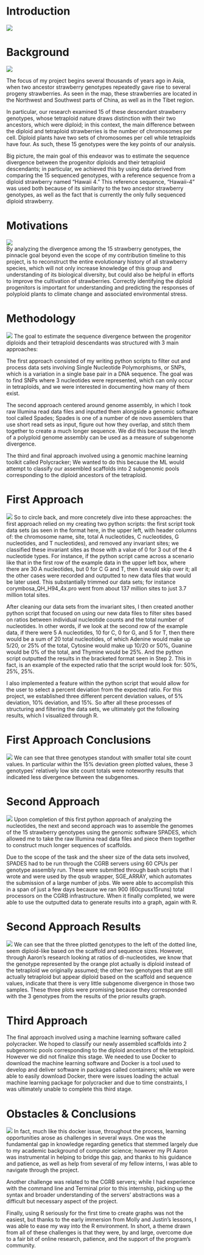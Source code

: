 # Introduction
![](https://github.com/JohnYoon13/Genomics/blob/master/images/image0.png)


# Background
![](https://github.com/JohnYoon13/Genomics/blob/master/images/image1.png)

The focus of my project begins several thousands of years ago in Asia, when two ancestor strawberry genotypes repeatedly gave rise to several progeny strawberries. As seen in the map, these strawberries are located in the Northwest and Southwest parts of China, as well as in the Tibet region.

In particular, our research examined 15 of these descendant strawberry genotypes, whose tetraploid nature draws distinction with their two ancestors, which were diploid; in this context, the main difference between the diploid and tetraploid strawberries is the number of chromosomes per cell. Diploid plants have two sets of chromosomes per cell while tetraploids have four. As such, these 15 genotypes were the key points of our analysis. 

Big picture, the main goal of this endeavor was to estimate the sequence divergence between the progenitor diploids and their tetraploid descendants; in particular, we achieved this by using data derived from comparing the 15 sequenced genotypes, with a reference sequence from a diploid strawberry named “Hawaii 4.” This reference sequence, “Hawaii-4” was used both because of its similarity to the two ancestor strawberry genotypes, as well as the fact that is currently the only fully sequenced diploid strawberry. 


# Motivations
![](https://github.com/JohnYoon13/Genomics/blob/master/images/image2.png)  
By analyzing the divergence among the 15 strawberry genotypes, the pinnacle goal beyond even the scope of my contribution timeline to this project, is to reconstruct the entire evolutionary history of all strawberry species, which will not only increase knowledge of this group and understanding of its biological diversity, but could also be helpful in efforts to improve the cultivation of strawberries. Correctly identifying the diploid progenitors is important for understanding and predicting the responses of polyploid plants to climate change and associated environmental stress.


# Methodology
![](https://github.com/JohnYoon13/Genomics/blob/master/images/image3.png)
The goal to estimate the sequence divergence between the progenitor diploids and their tetraploid descendants was structured with 3 main approaches: 

The first approach consisted of my writing python scripts to filter out and process data sets involving Single Nucleotide Polymorphisms, or SNPs, which is a variation in a single base pair in a DNA sequence. The goal was to find SNPs where 3 nucleotides were represented, which can only occur in tetraploids, and we were interested in documenting how many of them exist. 

The second approach centered around genome assembly, in which I took raw Illumina read data files and inputted them alongside a genomic software tool called Spades; Spades is one of a number of de novo assemblers that use short read sets as input, figure out how they overlap, and stitch them together to create a much longer sequence. We did this because the length of a polyploid genome assembly can be used as a measure of subgenome divergence. 

The third and final approach involved using a genomic machine learning toolkit called Polycracker; We wanted to do this because the ML would attempt to classify our assembled scaffolds into 2 subgenomic pools corresponding to the diploid ancestors of the tetraploid.  


# First Approach
![](https://github.com/JohnYoon13/Genomics/blob/master/images/image4.png)
So to circle back, and more concretely dive into these approaches: the first approach relied on my creating two python scripts: the first script took data sets (as seen in the format here, in the upper left, with header columns of: the chromosome name, site, total A nucleotides, C nucleotides, G nucleotides, and T nucleotides), and removed any invariant sites; we classified these invariant sites as those with a value of 0 for 3 out of the 4 nucleotide types. For instance, if the python script came across a scenario like that in the first row of the example data in the upper left box, where there are 30 A nucleotides, but 0 for C G and T, then it would skip over it; all the other cases were recorded and outputted to new data files that would be later used. This substantially trimmed our data sets; for instance corymbosa_QH_H94_4x.pro went from about 137 million sites to just 3.7 million total sites. 

After cleaning our data sets from the invariant sites, I then created another python script that focused on using our new data files to filter sites based on ratios between individual nucleotide counts and the total number of nucleotides. In other words, if we look at the second row of the example data, if there were 5 A nucleotides, 10 for C,  0 for G, and 5 for T, then there would be a sum of 20 total nucleotides, of which Adenine would make up 5/20, or 25% of the total, Cytosine would make up 10/20 or 50%, Guanine would be 0% of the total, and Thymine would be 25%. And the python script outputted the results in the bracketed format seen in Step 2. This in fact, is an example of the expected ratio that the script would look for: 50%, 25%, 25%. 

I also implemented a feature within the python script that would allow for the user to select a percent deviation from the expected ratio. For this project, we established three different percent deviation values, of 5% deviation, 10% deviation, and 15%. So after all these processes of structuring and filtering the data sets, we ultimately got the following results, which I visualized through R.


# First Approach Conclusions
![](https://github.com/JohnYoon13/Genomics/blob/master/images/image5.png)
We can see that three genotypes standout with smaller total site count values. In particular within the 15% deviation green plotted values, these 3 genotypes’ relatively low site count totals were noteworthy results that indicated less divergence between the subgenomes. 


# Second Approach
![](https://github.com/JohnYoon13/Genomics/blob/master/images/image6.png)
Upon completion of this first python approach of analyzing the nucleotides, the next and second approach was to assemble the genomes of the 15 strawberry genotypes using the genomic software SPADES, which allowed me to take the raw Illumina read data files and piece them together to construct much longer sequences of scaffolds. 

Due to the scope of the task and the sheer size of the data sets involved, SPADES had to be run through the CGRB servers using 60 CPUs per genotype assembly run. These were submitted through bash scripts that I wrote and were used by the qsub wrapper, SGE_ARRAY, which automates the submission of a large number of jobs. We were able to accomplish this in a span of just a few days because we ran 900 (60cpusx15runs) total processors on the CGRB infrastructure. When it finally completed, we were able to use the outputted data to generate results into a graph, again with R.


# Second Approach Results
![](https://github.com/JohnYoon13/Genomics/blob/master/images/image7.png)
We can see that the three plotted genotypes to the left of the dotted line, seem diploid-like based on the scaffold and sequence sizes. However, through Aaron’s research looking at ratios of di-nucleotides, we know that the genotype represented by the orange plot actually is diploid instead of the tetraploid we originally assumed; the other two genotypes that are still actually tetraploid but appear diploid based on the scaffold and sequence values, indicate that there is very little subgenome divergence in those two samples. These three plots were promising because they corresponded with the 3 genotypes from the results of the prior results graph.


# Third Approach
The final approach involved using a machine learning software called polycracker. We hoped to classify our newly assembled scaffolds into 2 subgenomic pools corresponding to the diploid ancestors of the tetraploid. However we did not finalize this stage. We needed to use Docker to download the machine learning software and Docker is a tool used to develop and deliver software in packages called containers; while we were able to easily download Docker, there were issues loading the actual machine learning package for polycracker and due to time constraints, I was ultimately unable to complete this third stage. 


# Obstacles & Conclusions
![](https://github.com/JohnYoon13/Genomics/blob/master/images/image8.png)
In fact, much like this docker issue, throughout the process, learning opportunities arose as challenges in several ways. One was the fundamental gap in knowledge regarding genetics that stemmed largely due to my academic background of computer science; however my PI Aaron was instrumental in helping to bridge this gap, and thanks to his guidance and patience, as well as help from several of my fellow interns, I was able to navigate through the project. 

Another challenge was related to the CGRB servers; while I had experience with the command line and Terminal prior to this internship, picking up the syntax and broader understanding of the servers’ abstractions was a difficult but necessary aspect of the project.

Finally, using R seriously for the first time to create graphs was not the easiest, but thanks to the early immersion from Molly and Justin’s lessons, I was able to ease my way into the R environment. In short, a theme drawn from all of these challenges is that they were, by and large, overcome due to a fair bit of online research, patience, and the support of the program’s community.  

